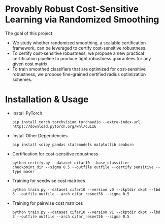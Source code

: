 # Provably Robust Cost-Sensitive Learning via Randomized Smoothing
  The goal of this project:
  - We study whether randomized smoothing, a scalable certification framework, can be leveraged to certify cost-sensitive robustness.
  - To certify cost-sensitive robustness, we propose a new practical certification pipeline to produce tight robustness guarantees for any given cost matrix.
  - To train smoothed classifiers that are optimized for cost-sensitive robustness, we propose fine-grained certified radius optimization schemes.

# Installation & Usage
  - Install PyTorch
    ```text
    pip install torch torchvision torchaudio --extra-index-url https://download.pytorch.org/whl/cu116
    ```
   - Install Other Dependencies
      ```text
     pip install scipy pandas statsmodels matplotlib seaborn
      ```
    
  - Certification for cost-sensitive robustness
    ```text
    python certify.py --dataset cifar10 --base_classifier checkpoint_dir --sigma 0.5 --outfile outfile --certify sensitive --type macer
    ```


  - Training for seedwise cost matrices
    ```text
    python train.py --dataset cifar10 --version v0 --ckptdir ckpt --lbd 3 --outfile outfile --arch cifar_resnet56 --sigma 0.5
    ```

  - Training for pairwise cost matrices
    ```text
    python train.py --dataset cifar10 --version v1 --ckptdir ckpt --lbd 3 --outfile outfile --arch cifar_resnet56 --sigma 0.5
    ```


